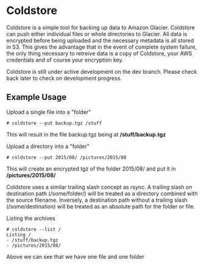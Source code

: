 # Coldstore

Coldstore is a simple tool for backing up data to Amazon Glacier. Coldstore can
push either individual files or whole directories to Glacier. All data is
encrypted before being uploaded and the necessary metadata is all stored in S3.
This gives the advantage that in the event of complete system failure, the only
thing necessary to retreive data is a copy of Coldstore, your AWS credentials
and of course your encryption key.

Coldstore is still under active development on the dev branch. Please check
back later to check on development progress.

## Example Usage

Upload a single file into a "folder"
```
# coldstore --put backup.tgz /stuff
```
This will result in the file backup.tgz being at **/stuff/backup.tgz**

Upload a directory into a "folder"
```
# coldstore --put 2015/08/ /pictures/2015/08
```
This will create an encrypted tgz of the folder 2015/08/ and put it in **/pictures/2015/08/**

Coldstore uses a similar trailing slash concept as rsync. A trailing slash on
destination path (/some/folder/) will be treated as a directory combined with the source
filename. Inversely, a destination path without a trailing slash
(/some/destination) will be treated as an absolute path for the folder or file.

Listing the archives
```
# coldstore --list /
Listing /
- /stuff/backup.tgz
- /pictures/2015/08/
```

Above we can see that we have one file and one folder
